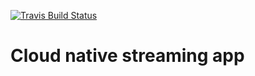 [![Travis Build Status](https://travis-ci.org/stashvala/RSO.svg?branch=master)](https://travis-ci.org/stashvala/RSO)

# Cloud native streaming app
